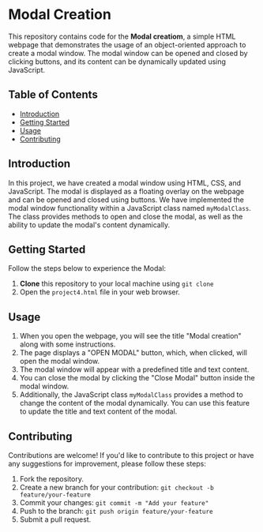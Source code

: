 # Modal Creation

This repository contains code for the **Modal creatiom**, a simple HTML webpage that demonstrates the usage of an object-oriented approach to create a modal window. The modal window can be opened and closed by clicking buttons, and its content can be dynamically updated using JavaScript.

## Table of Contents

- [Introduction](#introduction)
- [Getting Started](#getting-started)
- [Usage](#usage)
- [Contributing](#contributing)

## Introduction

In this project, we have created a modal window using HTML, CSS, and JavaScript. The modal is displayed as a floating overlay on the webpage and can be opened and closed using buttons. We have implemented the modal window functionality within a JavaScript class named `myModalClass`. The class provides methods to open and close the modal, as well as the ability to update the modal's content dynamically.

## Getting Started

Follow the steps below to experience the Modal:

1. **Clone** this repository to your local machine using `git clone`
2. Open the `project4.html` file in your web browser.

## Usage

1. When you open the webpage, you will see the title "Modal creation" along with some instructions.
2. The page displays a "OPEN MODAL" button, which, when clicked, will open the modal window.
3. The modal window will appear with a predefined title and text content.
4. You can close the modal by clicking the "Close Modal" button inside the modal window.
5. Additionally, the JavaScript class `myModalClass` provides a method to change the content of the modal dynamically. You can use this feature to update the title and text content of the modal.

## Contributing

Contributions are welcome! If you'd like to contribute to this project or have any suggestions for improvement, please follow these steps:

1. Fork the repository.
2. Create a new branch for your contribution: `git checkout -b feature/your-feature`
3. Commit your changes: `git commit -m "Add your feature"`
4. Push to the branch: `git push origin feature/your-feature`
5. Submit a pull request.